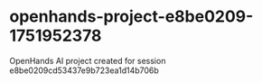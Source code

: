# openhands-project-e8be0209-1751952378
OpenHands AI project created for session e8be0209cd53437e9b723ea1d14b706b
